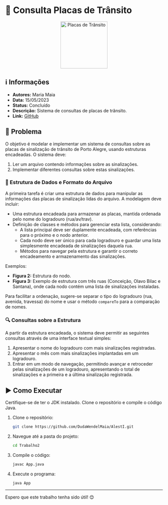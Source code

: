 # 🚦 Consulta Placas de Trânsito

<div align="center">
  <img width="150" height="150" src="https://i.pinimg.com/originals/e6/3f/af/e63fafc1600ddf61941ce34362704447.gif" alt="Placas de Trânsito">
</div>

## ℹ️ Informações

- **Autores:** Maria Maia
- **Data:** 15/05/2023
- **Status:** Concluído
- **Descrição:** Sistema de consultas de placas de trânsito.
- **Link:** [GitHub](https://github.com/DudaWendelMaia/AlestI.git)

## 🎯 Problema

O objetivo é modelar e implementar um sistema de consultas sobre as placas de sinalização de trânsito de Porto Alegre, usando estruturas encadeadas. O sistema deve:
1. Ler um arquivo contendo informações sobre as sinalizações.
2. Implementar diferentes consultas sobre estas sinalizações.

### 📁 Estrutura de Dados e Formato do Arquivo

A primeira tarefa é criar uma estrutura de dados para manipular as informações das placas de sinalização lidas do arquivo. A modelagem deve incluir:
- Uma estrutura encadeada para armazenar as placas, mantida ordenada pelo nome do logradouro (rua/av/trav).
- Definição de classes e métodos para gerenciar esta lista, considerando:
  - A lista principal deve ser duplamente encadeada, com referências para o próximo e o nodo anterior.
  - Cada nodo deve ser único para cada logradouro e guardar uma lista simplesmente encadeada de sinalizações daquela rua.
  - Métodos para navegar pela estrutura e garantir o correto encadeamento e armazenamento das sinalizações.

 Exemplos:

- **Figura 2:** Estrutura do nodo.
- **Figura 3:** Exemplo de estrutura com três ruas (Conceição, Olavo Bilac e Santana), onde cada nodo contém uma lista de sinalizações instaladas.

Para facilitar a ordenação, sugere-se separar o tipo do logradouro (rua, avenida, travessa) do nome e usar o método `compareTo` para a comparação de nomes.

### 🔍 Consultas sobre a Estrutura

A partir da estrutura encadeada, o sistema deve permitir as seguintes consultas através de uma interface textual simples:
1. Apresentar o nome do logradouro com mais sinalizações registradas.
2. Apresentar o mês com mais sinalizações implantadas em um logradouro.
3. Entrar em um modo de navegação, permitindo avançar e retroceder pelas sinalizações de um logradouro, apresentando o total de sinalizações e a primeira e a última sinalização registrada.

## ▶️ Como Executar

Certifique-se de ter o JDK instalado. Clone o repositório e compile o código Java.

1. Clone o repositório:
    ```sh
    git clone https://github.com/DudaWendelMaia/AlestI.git
    ```

2. Navegue até a pasta do projeto:
    ```sh
    cd Trabalho2
    ```

3. Compile o código:
    ```sh
    javac App.java
    ```

4. Execute o programa:
    ```sh
    java App
    ```

---

Espero que este trabalho tenha sido útil! 😊

